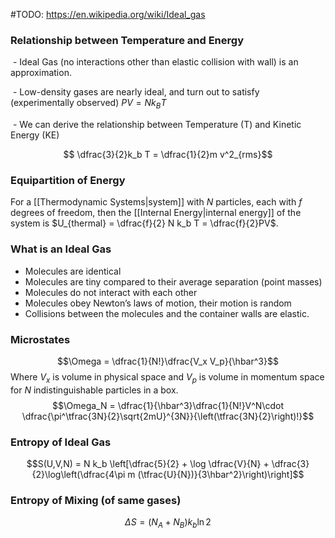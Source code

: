 #TODO: https://en.wikipedia.org/wiki/Ideal_gas
### Relationship between Temperature and Energy

 - Ideal Gas (no interactions other than elastic collision with wall) is an approximation.

 - Low-density gases are nearly ideal, and turn out to satisfy (experimentally observed) $PV = Nk_B T$

 - We can derive the relationship between Temperature (T) and Kinetic Energy (KE)

$$ \dfrac{3}{2}k_b T = \dfrac{1}{2}m v^2_{rms}$$
### Equipartition of Energy

For a [[Thermodynamic Systems\|system]] with $N$ particles, each with $f$ degrees of freedom, then the [[Internal Energy\|internal energy]] of the system is $U_{thermal} = \dfrac{f}{2} N k_b T = \dfrac{f}{2}PV$.
### What is an Ideal Gas
 - Molecules are identical
 - Molecules are tiny compared to their average separation (point masses)
 - Molecules do not interact with each other
 - Molecules obey Newton’s laws of motion, their motion is random  
 - Collisions between the molecules and the container walls are elastic.

### Microstates
$$\Omega = \dfrac{1}{N!}\dfrac{V_x V_p}{\hbar^3}$$
Where $V_x$ is volume in physical space and $V_p$ is volume in momentum space for $N$ indistinguishable particles in a box.
$$\Omega_N = \dfrac{1}{\hbar^3}\dfrac{1}{N!}V^N\cdot \dfrac{\pi^\tfrac{3N}{2}\sqrt{2mU}^{3N}}{\left(\tfrac{3N}{2}\right)!}$$

### Entropy of Ideal Gas
$$S(U,V,N) = N k_b \left[\dfrac{5}{2} + \log \dfrac{V}{N} + \dfrac{3}{2}\log\left(\dfrac{4\pi m (\tfrac{U}{N})}{3\hbar^2}\right)\right]$$


### Entropy of Mixing (of same gases)
$$\Delta S = (N_A+N_B) k_b \ln2$$
